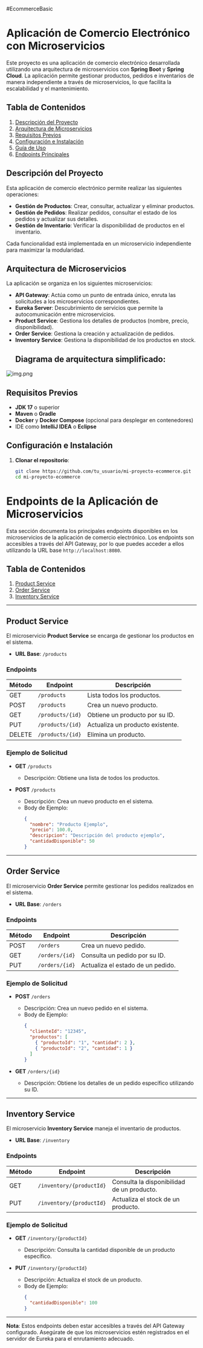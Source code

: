 #EcommerceBasic
# Aplicación de Comercio Electrónico con Microservicios

Este proyecto es una aplicación de comercio electrónico desarrollada utilizando una arquitectura de microservicios con **Spring Boot** y **Spring Cloud**. La aplicación permite gestionar productos, pedidos e inventarios de manera independiente a través de microservicios, lo que facilita la escalabilidad y el mantenimiento.

## Tabla de Contenidos

1. [Descripción del Proyecto](#descripción-del-proyecto)
2. [Arquitectura de Microservicios](#arquitectura-de-microservicios)
3. [Requisitos Previos](#requisitos-previos)
4. [Configuración e Instalación](#configuración-e-instalación)
5. [Guía de Uso](#guía-de-uso)
6. [Endpoints Principales](###Endpoints)


## Descripción del Proyecto

Esta aplicación de comercio electrónico permite realizar las siguientes operaciones:

- **Gestión de Productos**: Crear, consultar, actualizar y eliminar productos.
- **Gestión de Pedidos**: Realizar pedidos, consultar el estado de los pedidos y actualizar sus detalles.
- **Gestión de Inventario**: Verificar la disponibilidad de productos en el inventario.

Cada funcionalidad está implementada en un microservicio independiente para maximizar la modularidad.

## Arquitectura de Microservicios

La aplicación se organiza en los siguientes microservicios:

- **API Gateway**: Actúa como un punto de entrada único, enruta las solicitudes a los microservicios correspondientes.
- **Eureka Server**: Descubrimiento de servicios que permite la autocomunicación entre microservicios.
- **Product Service**: Gestiona los detalles de productos (nombre, precio, disponibilidad).
- **Order Service**: Gestiona la creación y actualización de pedidos.
- **Inventory Service**: Gestiona la disponibilidad de los productos en stock.
  ## Diagrama de arquitectura simplificado:
![img.png](img.png)
## Requisitos Previos

- **JDK 17** o superior
- **Maven** o **Gradle**
- **Docker** y **Docker Compose** (opcional para desplegar en contenedores)
- IDE como **IntelliJ IDEA** o **Eclipse**

## Configuración e Instalación

1. **Clonar el repositorio**:
   ```bash
   git clone https://github.com/tu_usuario/mi-proyecto-ecommerce.git
   cd mi-proyecto-ecommerce
# Endpoints de la Aplicación de Microservicios

Esta sección documenta los principales endpoints disponibles en los microservicios de la aplicación de comercio electrónico. Los endpoints son accesibles a través del API Gateway, por lo que puedes acceder a ellos utilizando la URL base `http://localhost:8080`.

## Tabla de Contenidos

1. [Product Service](#product-service)
2. [Order Service](#order-service)
3. [Inventory Service](#inventory-service)

---

## Product Service

El microservicio **Product Service** se encarga de gestionar los productos en el sistema.

- **URL Base**: `/products`

### Endpoints

| Método | Endpoint            | Descripción                       |
|--------|----------------------|-----------------------------------|
| GET    | `/products`         | Lista todos los productos.        |
| POST   | `/products`         | Crea un nuevo producto.           |
| GET    | `/products/{id}`    | Obtiene un producto por su ID.    |
| PUT    | `/products/{id}`    | Actualiza un producto existente.  |
| DELETE | `/products/{id}`    | Elimina un producto.              |

### Ejemplo de Solicitud

- **GET** `/products`
    - Descripción: Obtiene una lista de todos los productos.

- **POST** `/products`
    - Descripción: Crea un nuevo producto en el sistema.
    - Body de Ejemplo:
      ```json
      {
        "nombre": "Producto Ejemplo",
        "precio": 100.0,
        "descripcion": "Descripción del producto ejemplo",
        "cantidadDisponible": 50
      }
      ```

---

## Order Service

El microservicio **Order Service** permite gestionar los pedidos realizados en el sistema.

- **URL Base**: `/orders`

### Endpoints

| Método | Endpoint            | Descripción                          |
|--------|----------------------|--------------------------------------|
| POST   | `/orders`           | Crea un nuevo pedido.               |
| GET    | `/orders/{id}`      | Consulta un pedido por su ID.       |
| PUT    | `/orders/{id}`      | Actualiza el estado de un pedido.   |

### Ejemplo de Solicitud

- **POST** `/orders`
    - Descripción: Crea un nuevo pedido en el sistema.
    - Body de Ejemplo:
      ```json
      {
        "clienteId": "12345",
        "productos": [
          { "productoId": "1", "cantidad": 2 },
          { "productoId": "2", "cantidad": 1 }
        ]
      }
      ```

- **GET** `/orders/{id}`
    - Descripción: Obtiene los detalles de un pedido específico utilizando su ID.

---

## Inventory Service

El microservicio **Inventory Service** maneja el inventario de productos.

- **URL Base**: `/inventory`

### Endpoints

| Método | Endpoint                   | Descripción                                 |
|--------|-----------------------------|---------------------------------------------|
| GET    | `/inventory/{productId}`    | Consulta la disponibilidad de un producto.  |
| PUT    | `/inventory/{productId}`    | Actualiza el stock de un producto.          |

### Ejemplo de Solicitud

- **GET** `/inventory/{productId}`
    - Descripción: Consulta la cantidad disponible de un producto específico.

- **PUT** `/inventory/{productId}`
    - Descripción: Actualiza el stock de un producto.
    - Body de Ejemplo:
      ```json
      {
        "cantidadDisponible": 100
      }
      ```

---

**Nota**: Estos endpoints deben estar accesibles a través del API Gateway configurado. Asegúrate de que los microservicios estén registrados en el servidor de Eureka para el enrutamiento adecuado.

